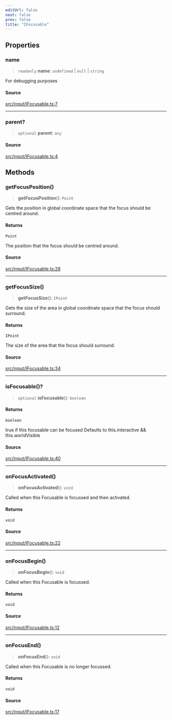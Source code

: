 ```yaml
---
editUrl: false
next: false
prev: false
title: "IFocusable"
---
```


## Properties

### name

> `readonly` **name**: `undefined` \| `null` \| `string`

For debugging purposes

#### Source

[src/input/IFocusable.ts:7](https://github.com/relishinc/dill-pixel/blob/10f512f7f577ca5e74162827f11215b28df5ca97/src/input/IFocusable.ts#L7)

***

### parent?

> `optional` **parent**: `any`

#### Source

[src/input/IFocusable.ts:4](https://github.com/relishinc/dill-pixel/blob/10f512f7f577ca5e74162827f11215b28df5ca97/src/input/IFocusable.ts#L4)

## Methods

### getFocusPosition()

> **getFocusPosition**(): `Point`

Gets the position in global coordinate space that the focus should be centred around.

#### Returns

`Point`

The position that the focus should be centred around.

#### Source

[src/input/IFocusable.ts:28](https://github.com/relishinc/dill-pixel/blob/10f512f7f577ca5e74162827f11215b28df5ca97/src/input/IFocusable.ts#L28)

***

### getFocusSize()

> **getFocusSize**(): `IPoint`

Gets the size of the area in global coordinate space that the focus should surround.

#### Returns

`IPoint`

The size of the area that the focus should surround.

#### Source

[src/input/IFocusable.ts:34](https://github.com/relishinc/dill-pixel/blob/10f512f7f577ca5e74162827f11215b28df5ca97/src/input/IFocusable.ts#L34)

***

### isFocusable()?

> `optional` **isFocusable**(): `boolean`

#### Returns

`boolean`

true if this focusable can be focused
Defaults to this.interactive && this.worldVisible

#### Source

[src/input/IFocusable.ts:40](https://github.com/relishinc/dill-pixel/blob/10f512f7f577ca5e74162827f11215b28df5ca97/src/input/IFocusable.ts#L40)

***

### onFocusActivated()

> **onFocusActivated**(): `void`

Called when this Focusable is focussed and then activated.

#### Returns

`void`

#### Source

[src/input/IFocusable.ts:22](https://github.com/relishinc/dill-pixel/blob/10f512f7f577ca5e74162827f11215b28df5ca97/src/input/IFocusable.ts#L22)

***

### onFocusBegin()

> **onFocusBegin**(): `void`

Called when this Focusable is focussed.

#### Returns

`void`

#### Source

[src/input/IFocusable.ts:12](https://github.com/relishinc/dill-pixel/blob/10f512f7f577ca5e74162827f11215b28df5ca97/src/input/IFocusable.ts#L12)

***

### onFocusEnd()

> **onFocusEnd**(): `void`

Called when this Focusable is no longer focussed.

#### Returns

`void`

#### Source

[src/input/IFocusable.ts:17](https://github.com/relishinc/dill-pixel/blob/10f512f7f577ca5e74162827f11215b28df5ca97/src/input/IFocusable.ts#L17)
